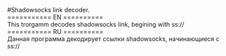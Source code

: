 #Shadowsocks link decoder.   
=========== EN ==========   
This trorgamm decodes shadowsocks link, begining with ss://   
=========== RU ==========   
Данная программа декодирует ссылки shadowsocks, начинающиеся с ss://   
